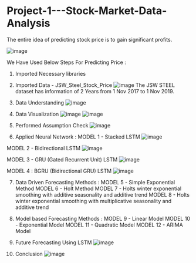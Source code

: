 # Project-1---Stock-Market-Data-Analysis
The entire idea of predicting stock price is to gain significant profits.

![image](https://user-images.githubusercontent.com/99848899/207516794-cf7b99c8-0f78-4529-811d-db1578a65815.png)

We Have Used Below Steps For Predicting Price :

1. Imported Necessary libraries
2. Imported Data - JSW_Steel_Stock_Price
![image](https://user-images.githubusercontent.com/99848899/207517208-93401d78-2a5d-470d-b489-8c1f5e59c06d.png)
The JSW STEEL dataset has information of 2 Years from 1 Nov 2017 to 1 Nov 2019.


3. Data Understanding
![image](https://user-images.githubusercontent.com/99848899/207518041-09a8df18-8bf7-4203-93d2-ee99b4a66974.png)

5. Data Visualization
![image](https://user-images.githubusercontent.com/99848899/207518173-1559350f-472d-4585-a0c9-6916a131590d.png)
![image](https://user-images.githubusercontent.com/99848899/207518243-d8c9b476-d9f4-4400-869d-a62f1583b1c8.png)

7. Performed Assumption Check
![image](https://user-images.githubusercontent.com/99848899/207534218-2ae106a2-bee8-42b5-92f5-1805c7b6f319.png)

6. Applied Neural Network :
  MODEL 1 - Stacked LSTM
  ![image](https://user-images.githubusercontent.com/99848899/207534397-5189ae65-537d-466e-b32e-63eb7ca23cfa.png)

  MODEL 2 - Bidirectional LSTM
  ![image](https://user-images.githubusercontent.com/99848899/207534836-20ebe9a5-9d98-4c4e-bf10-4f05ffa98856.png)

  MODEL 3 - GRU (Gated Recurrent Unit) LSTM
  ![image](https://user-images.githubusercontent.com/99848899/207534905-6beaa336-a3d9-471c-97a7-77d21d56dd4c.png)

  MODEL 4 : BGRU (Bidirectional GRU) LSTM
  ![image](https://user-images.githubusercontent.com/99848899/207534970-8c874a2a-868b-416b-b36b-c1379b99a6b3.png)


7. Data Driven Forecasting Methods :
  MODEL 5 - Simple Exponential Method
  MODEL 6 - Holt Method
  MODEL 7 - Holts winter exponential smoothing with additive seasonality and additive trend
  MODEL 8 - Holts winter exponential smoothing with multiplicative seasonality and additive trend

8. Model based Forecasting Methods :
  MODEL 9 - Linear Model
  MODEL 10 - Exponential Model
  MODEL 11 - Quadratic Model
  MODEL 12 - ARIMA Model

9. Future Forecasting Using LSTM
![image](https://user-images.githubusercontent.com/99848899/207535532-c04e4f1a-10eb-45a5-947b-48997b6115d7.png)

10. Conclusion
![image](https://user-images.githubusercontent.com/99848899/207536559-53aef9ef-57ec-4a40-b340-04b1a0c21b49.png)
 
